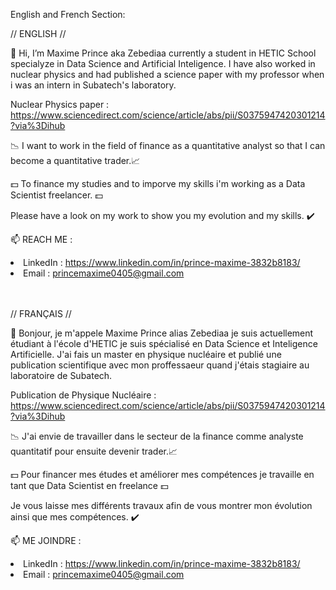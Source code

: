 
<!---
Zebediaa/Zebediaa is a ✨ special ✨ repository because its `README.md` (this file) appears on your GitHub profile.
You can click the Preview link to take a look at your changes.
--->

English and French Section:

// ENGLISH //

 👋 Hi, I’m  Maxime Prince aka Zebediaa currently a student in HETIC School specialyze in Data Science and Artificial Inteligence.
I have also worked in nuclear physics and had published a science paper with my professor when i was an intern in Subatech's laboratory.

Nuclear Physics paper : https://www.sciencedirect.com/science/article/abs/pii/S0375947420301214?via%3Dihub

:chart_with_downwards_trend: I want to work in the field of finance as a quantitative analyst so that I can  become a quantitative trader.:chart_with_upwards_trend:


:dollar: To finance my studies and to imporve my skills i'm working as a Data Scientist freelancer. :dollar:

Please have a look on my work to show you my evolution and my skills. :heavy_check_mark:

📫
REACH ME :  <li> LinkedIn : https://www.linkedin.com/in/prince-maxime-3832b8183/ </li>
            <li> Email : princemaxime0405@gmail.com </li>
            
<br><br>
// FRANÇAIS //

 👋 Bonjour, je m'appele Maxime Prince alias Zebediaa je suis actuellement étudiant à l'école d'HETIC je suis spécialisé en Data Science et Inteligence Artificielle.
J'ai fais un master en physique nucléaire et publié une publication scientifique avec mon proffessaeur quand j'étais stagiaire au laboratoire de Subatech.

Publication de Physique Nucléaire : https://www.sciencedirect.com/science/article/abs/pii/S0375947420301214?via%3Dihub

:chart_with_downwards_trend: J'ai envie de travailler dans le secteur de la finance comme analyste quantitatif pour ensuite devenir trader.:chart_with_upwards_trend:


:dollar: Pour financer mes études et améliorer mes compétences je travaille en tant que Data Scientist en freelance :dollar:

Je vous laisse mes différents travaux afin de vous montrer mon évolution ainsi que mes compétences. :heavy_check_mark:

📫
ME JOINDRE :  <li> LinkedIn : https://www.linkedin.com/in/prince-maxime-3832b8183/ </li>
            <li> Email : princemaxime0405@gmail.com </li>       
